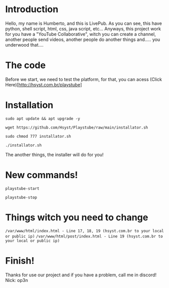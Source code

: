 # Introduction

Hello, my name is Humberto, and this is LivePub. As you can see, this have python, shell script, html, css, java script, etc...
 Anyways, this project work for you have a "YouTube Collaborative", witch you can create a channel, another people send videos, another people do another things and..... you underwood that....

# The code

Before we start, we need to test the platform, for that, you can acess (Click Here)[http://hsyst.com.br/playstube]

# Installation

```
sudo apt update && apt upgrade -y
```
```
wget https://github.com/Hsyst/Playstube/raw/main/installator.sh
```
```
sudo chmod 777 installator.sh
```
```
./installator.sh
```
The another things, the installer will do for you!

# New commands!
```
playstube-start
```
```
playstube-stop
```

# Things witch you need to change
`/var/www/html/index.html - Line 17, 18, 19 (hsyst.com.br to your local or public ip)`
`/var/www/html/post/index.html - Line 19 (hsyst.com.br to your local or public ip)`

# Finish!
Thanks for use our project and if you have a problem, call me in discord! Nick: op3n
